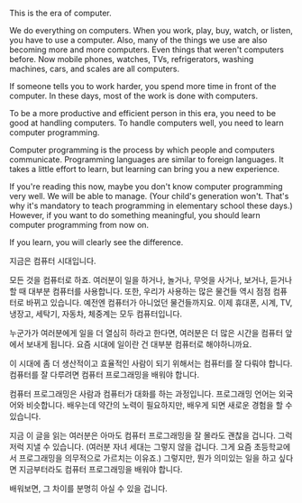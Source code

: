 This is the era of computer.

We do everything on computers.
When you work, play, buy, watch, or listen, you have to use a computer.
Also, many of the things we use are also becoming more and more computers. Even things that weren't computers before.
Now mobile phones, watches, TVs, refrigerators, washing machines, cars, and scales are all computers.

If someone tells you to work harder, you spend more time in front of the computer.
In these days, most of the work is done with computers.

To be a more productive and efficient person in this era, you need to be good at handling computers.
To handle computers well, you need to learn computer programming.

Computer programming is the process by which people and computers communicate. Programming languages ​​are similar to foreign languages.
It takes a little effort to learn, but learning can bring you a new experience.

If you're reading this now, maybe you don't know computer programming very well. We will be able to manage.
(Your child's generation won't. That's why it's mandatory to teach programming in elementary school these days.)
However, if you want to do something meaningful, you should learn computer programming from now on.

If you learn, you will clearly see the difference.

지금은 컴퓨터 시대입니다.

모든 것을 컴퓨터로 하죠.
여러분이 일을 하거나, 놀거나, 무엇을 사거나, 보거나, 듣거나 할 때 대부분 컴퓨터를 사용합니다.
또한, 우리가 사용하는 많은 물건들 역시 점점 컴퓨터로 바뀌고 있습니다. 예전엔 컴퓨터가 아니었던 물건들까지요.
이제 휴대폰, 시계, TV, 냉장고, 세탁기, 자동차, 체중계는 모두 컴퓨터입니다.

누군가가 여러분에게 일을 더 열심히 하라고 한다면, 여러분은 더 많은 시간을 컴퓨터 앞에서 보내게 됩니다.
요즘 시대에 일이란 건 대부분 컴퓨터로 해야하니까요.

이 시대에 좀 더 생산적이고 효율적인 사람이 되기 위해서는 컴퓨터를 잘 다뤄야 합니다.
컴퓨터를 잘 다루려면 컴퓨터 프로그래밍을 배워야 합니다.

컴퓨터 프로그래밍은 사람과 컴퓨터가 대화를 하는 과정입니다. 프로그래밍 언어는 외국어와 비슷합니다.
배우는데 약간의 노력이 필요하지만, 배우게 되면 새로운 경험을 할 수 있습니다.

지금 이 글을 읽는 여러분은 아마도 컴퓨터 프로그래밍을 잘 몰라도 괜찮을 겁니다. 그럭저럭 지낼 수 있습니다.
(여러분 자녀 세대는 그렇지 않을 겁니다. 그게 요즘 초등학교에서 프로그래밍을 의무적으로 가르치는 이유죠.)
그렇지만, 뭔가 의미있는 일을 하고 싶다면 지금부터라도 컴퓨터 프로그래밍을 배워야 합니다.

배워보면, 그 차이를 분명히 아실 수 있을 겁니다.
